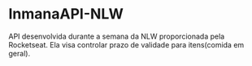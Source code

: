 # InmanaAPI-NLW
API desenvolvida durante a semana da NLW proporcionada pela Rocketseat. Ela visa controlar prazo de validade para itens(comida em geral).
